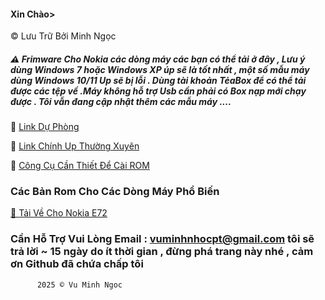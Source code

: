 #### Xin Chào> 

© Lưu Trữ Bởi Minh Ngọc

##### ⚠️ Frimware Cho Nokia các dòng máy các bạn có thể tải ở đây , Lưu ý dùng Windows 7 hoặc Windows XP úp sẽ là tốt nhất , một số mẫu máy dùng Windows 10/11 Up sẽ bị lỗi . Dùng tài khoản TẻaBox để có thể tải được các tệp về .Máy không hỗ trợ Usb cần phải có Box nạp mới chạy được . Tôi vẫn đang cập nhật thêm các mẫu máy ....

🧩 [Link Dự Phòng](https://www.mediafire.com/folder/pzuviltbxeiuu/Rom_nokia)

🧩 [Link Chính Up Thường Xuyên](https://terabox.link/s/1oqn1aTz0SfzYb09y81K0ow)

🧩 [Công Cụ Cần Thiết Để Cài ROM](https://terabox.link/s/1O7zkpydinKov69Q1xOcNOw)

### Các Bản Rom Cho Các Dòng Máy Phổ Biến 

[💽 Tải Về Cho Nokia E72](https://www.mediafire.com/folder/h8cmzh5h1ok5d/Nokia_E72)

### Cần Hỗ Trợ Vui Lòng Email : vuminhnhocpt@gmail.com tôi sẽ trả lời ~ 15 ngày do ít thời gian , đừng phá trang này nhé , cảm ơn Github đã chứa chấp tôi




   
      
      
      
          2025 © Vu Minh Ngoc 
